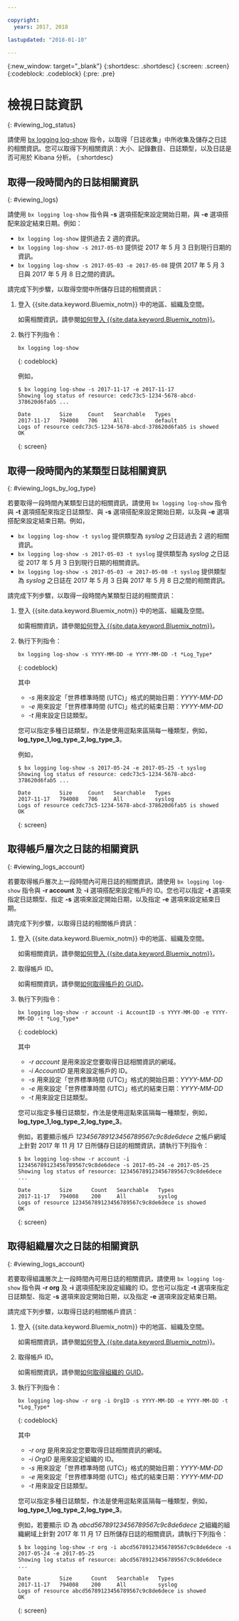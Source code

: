 ```yaml
---

copyright:
  years: 2017, 2018

lastupdated: "2018-01-10"

---
```



{:new_window: target="_blank"}
{:shortdesc: .shortdesc}
{:screen: .screen}
{:codeblock: .codeblock}
{:pre: .pre}

# 檢視日誌資訊
{: #viewing_log_status}

請使用 [bx logging log-show](/docs/services/CloudLogAnalysis/reference/log_analysis_cli_cloud.html#status) 指令，以取得「日誌收集」中所收集及儲存之日誌的相關資訊。您可以取得下列相關資訊：大小、記錄數目、日誌類型，以及日誌是否可用於 Kibana 分析。
{:shortdesc}

## 取得一段時間內的日誌相關資訊
{: #viewing_logs}

請使用 `bx logging log-show` 指令與 **-s** 選項搭配來設定開始日期，與 **-e** 選項搭配來設定結束日期。例如：

* `bx logging log-show` 提供過去 2 週的資訊。
* `bx logging log-show -s 2017-05-03` 提供從 2017 年 5 月 3 日到現行日期的資訊。
* `bx logging log-show -s 2017-05-03 -e 2017-05-08` 提供 2017 年 5 月 3 日與 2017 年 5 月 8 日之間的資訊。 

請完成下列步驟，以取得空間中所儲存日誌的相關資訊：

1. 登入 {{site.data.keyword.Bluemix_notm}} 中的地區、組織及空間。 

    如需相關資訊，請參閱[如何登入 {{site.data.keyword.Bluemix_notm}}](/docs/services/CloudLogAnalysis/qa/cli_qa.html#login)。
    
2. 執行下列指令：

    ```
    bx logging log-show
    ```
    {: codeblock}
    
    例如，
    
    ```
    $ bx logging log-show -s 2017-11-17 -e 2017-11-17
    Showing log status of resource: cedc73c5-1234-5678-abcd-378620d6fab5 ...

    Date         Size     Count   Searchable   Types   
    2017-11-17   794008   706     All          default   
    Logs of resource cedc73c5-1234-5678-abcd-378620d6fab5 is showed
    OK
    ```
    {: screen}


## 取得一段時間內的某類型日誌相關資訊
{: #viewing_logs_by_log_type}

若要取得一段時間內某類型日誌的相關資訊，請使用 `bx logging log-show` 指令與 **-t** 選項搭配來指定日誌類型、與 **-s** 選項搭配來設定開始日期，以及與 **-e** 選項搭配來設定結束日期。例如，

* `bx logging log-show -t syslog` 提供類型為 *syslog* 之日誌過去 2 週的相關資訊。
* `bx logging log-show -s 2017-05-03 -t syslog` 提供類型為 *syslog* 之日誌從 2017 年 5 月 3 日到現行日期的相關資訊。
* `bx logging log-show -s 2017-05-03 -e 2017-05-08 -t syslog` 提供類型為 *syslog* 之日誌在 2017 年 5 月 3 日與 2017 年 5 月 8 日之間的相關資訊。 

請完成下列步驟，以取得一段時間內某類型日誌的相關資訊：

1. 登入 {{site.data.keyword.Bluemix_notm}} 中的地區、組織及空間。 

    如需相關資訊，請參閱[如何登入 {{site.data.keyword.Bluemix_notm}}](/docs/services/CloudLogAnalysis/qa/cli_qa.html#login)。
    
2. 執行下列指令：

    ```
    bx logging log-show -s YYYY-MM-DD -e YYYY-MM-DD -t *Log_Type*
    ```
    {: codeblock}
    
    其中
    
    * *-s* 用來設定「世界標準時間 (UTC)」格式的開始日期：*YYYY-MM-DD*
    * *-e* 用來設定「世界標準時間 (UTC)」格式的結束日期：*YYYY-MM-DD*
    * *-t* 用來設定日誌類型。
    
    您可以指定多種日誌類型，作法是使用逗點來區隔每一種類型，例如，**log_type_1,log_type_2,log_type_3**。 
    
    例如，
    
    ```
    $ bx logging log-show -s 2017-05-24 -e 2017-05-25 -t syslog
    Showing log status of resource: cedc73c5-1234-5678-abcd-378620d6fab5 ...

    Date         Size     Count   Searchable   Types   
    2017-11-17   794008   706     All          syslog   
    Logs of resource cedc73c5-1234-5678-abcd-378620d6fab5 is showed
    OK
    ```
    {: screen}



## 取得帳戶層次之日誌的相關資訊
{: #viewing_logs_account}

若要取得帳戶層次上一段時間內可用日誌的相關資訊，請使用 `bx logging log-show` 指令與 **-r account** 及 **-i** 選項搭配來設定帳戶的 ID。您也可以指定 **-t** 選項來指定日誌類型、指定 **-s** 選項來設定開始日期，以及指定 **-e** 選項來設定結束日期。 

請完成下列步驟，以取得日誌的相關帳戶資訊：

1. 登入 {{site.data.keyword.Bluemix_notm}} 中的地區、組織及空間。 

    如需相關資訊，請參閱[如何登入 {{site.data.keyword.Bluemix_notm}}](/docs/services/CloudLogAnalysis/qa/cli_qa.html#login)。
	
2. 取得帳戶 ID。

    如需相關資訊，請參閱[如何取得帳戶的 GUID](/docs/services/CloudLogAnalysis/qa/cli_qa.html#account_guid)。
    
3. 執行下列指令：

    ```
    bx logging log-show -r account -i AccountID -s YYYY-MM-DD -e YYYY-MM-DD -t *Log_Type*
    ```
    {: codeblock}
    
    其中
    
    * *-r account* 是用來設定您要取得日誌相關資訊的網域。
    * *-i AccountID* 是用來設定帳戶的 ID。
    * *-s* 用來設定「世界標準時間 (UTC)」格式的開始日期：*YYYY-MM-DD*
    * *-e* 用來設定「世界標準時間 (UTC)」格式的結束日期：*YYYY-MM-DD*
    * *-t* 用來設定日誌類型。
    

    您可以指定多種日誌類型，作法是使用逗點來區隔每一種類型，例如，**log_type_1,log_type_2,log_type_3**。 
 
    例如，若要顯示帳戶 *123456789123456789567c9c8de6dece* 之帳戶網域上針對 2017 年 11 月 17 日所儲存日誌的相關資訊，請執行下列指令：
    
    ```
    $ bx logging log-show -r account -i 123456789123456789567c9c8de6dece -s 2017-05-24 -e 2017-05-25
	Showing log status of resource: 123456789123456789567c9c8de6dece ...

    Date         Size      Count   Searchable   Types   
	2017-11-17   794008    200     All          syslog  
    Logs of resource 123456789123456789567c9c8de6dece is showed
    OK
    ```
    {: screen}


## 取得組織層次之日誌的相關資訊
{: #viewing_logs_account}

若要取得組識層次上一段時間內可用日誌的相關資訊，請使用 `bx logging log-show` 指令與 **-r org** 及 **-i** 選項搭配來設定組織的 ID。您也可以指定 **-t** 選項來指定日誌類型、指定 **-s** 選項來設定開始日期，以及指定 **-e** 選項來設定結束日期。 

請完成下列步驟，以取得日誌的相關帳戶資訊：

1. 登入 {{site.data.keyword.Bluemix_notm}} 中的地區、組織及空間。 

    如需相關資訊，請參閱[如何登入 {{site.data.keyword.Bluemix_notm}}](/docs/services/CloudLogAnalysis/qa/cli_qa.html#login)。
	
2. 取得帳戶 ID。

    如需相關資訊，請參閱[如何取得組織的 GUID](/docs/services/CloudLogAnalysis/qa/cli_qa.html#org_guid)。
    
3. 執行下列指令：

    ```
    bx logging log-show -r org -i OrgID -s YYYY-MM-DD -e YYYY-MM-DD -t *Log_Type*
    ```
    {: codeblock}
    
    其中
    
    * *-r org* 是用來設定您要取得日誌相關資訊的網域。
    * *-i OrgID* 是用來設定組織的 ID。
    * *-s* 用來設定「世界標準時間 (UTC)」格式的開始日期：*YYYY-MM-DD*
    * *-e* 用來設定「世界標準時間 (UTC)」格式的結束日期：*YYYY-MM-DD*
    * *-t* 用來設定日誌類型。
    

    您可以指定多種日誌類型，作法是使用逗點來區隔每一種類型，例如，**log_type_1,log_type_2,log_type_3**。 
 
    例如，若要顯示 ID 為 *abcd56789123456789567c9c8de6dece* 之組織的組織網域上針對 2017 年 11 月 17 日所儲存日誌的相關資訊，請執行下列指令：
    
    ```
    $ bx logging log-show -r org -i abcd56789123456789567c9c8de6dece -s 2017-05-24 -e 2017-05-25
	Showing log status of resource: abcd56789123456789567c9c8de6dece ...

    Date         Size      Count   Searchable   Types   
	2017-11-17   794008    200     All          syslog  
    Logs of resource abcd56789123456789567c9c8de6dece is showed
    OK
    ```
    {: screen}








